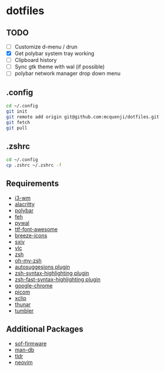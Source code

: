 # dotfiles

## TODO

- [ ] Customize d-menu / drun
- [x] Get polybar system tray working
- [ ] Clipboard history
- [ ] Sync gtk theme with wal (if possible)
- [ ] polybar network manager drop down menu

## .config

```bash
cd ~/.config
git init
git remote add origin git@github.com:mcquenji/dotfiles.git
git fetch
git pull
```

## .zshrc

```bash
cd ~/.config
cp .zshrc ~/.zshrc -f
```

## Requirements

- [i3-wm](https://archlinux.org/packages/extra/x86_64/i3-wm/)
- [alacritty](https://archlinux.org/packages/extra/x86_64/alacritty)
- [polybar](https://archlinux.org/packages/extra/x86_64/polybar/)
- [feh](https://archlinux.org/packages/extra/x86_64/feh/)
- [pywal](https://aur.archlinux.org/packages/pywal-git)
- [ttf-font-awesome](https://archlinux.org/packages/extra/any/ttf-font-awesome/)
- [breeze-icons](https://archlinux.org/packages/extra/any/breeze-icons/)
- [sxiv](https://archlinux.org/packages/extra/x86_64/sxiv/)
- [vlc](https://archlinux.org/packages/extra/x86_64/vlc/)
- [zsh](https://archlinux.org/packages/extra/x86_64/zsh/)
- [oh-my-zsh](<https://gist.github.com/n1snt/454b879b8f0b7995740ae04c5fb5b7df#:~:text=syntax%2Dhighlighting%20zsh-,Install%20Oh%20my%20ZSH.,-sh%20%2Dc%20%22%24(curl)>)
- [autosuggesions plugin](https://gist.github.com/n1snt/454b879b8f0b7995740ae04c5fb5b7df#:~:text=autosuggesions%20plugin)
- [zsh-syntax-highlighting plugin](https://gist.github.com/n1snt/454b879b8f0b7995740ae04c5fb5b7df#:~:text=zsh%2Dsyntax%2Dhighlighting%20plugin)
- [zsh-fast-syntax-highlighting plugin](https://gist.github.com/n1snt/454b879b8f0b7995740ae04c5fb5b7df#:~:text=zsh%2Dsyntax%2Dhighlighting-,zsh%2Dfast%2Dsyntax%2Dhighlighting%20plugin,-git%20clone%20https)
- [google-chrome](https://aur.archlinux.org/packages/google-chrome)
- [picom](https://archlinux.org/packages/extra/x86_64/picom/)
- [xclip](https://archlinux.org/packages/extra/x86_64/xclip/)
- [thunar](https://archlinux.org/packages/extra/x86_64/thunar/)
- [tumbler](https://archlinux.org/packages/extra/x86_64/tummbler/)

## Additional Packages

- [sof-firmware](https://archlinux.org/packages/extra/x86_64/sof-firmware/)
- [man-db](https://archlinux.org/packages/core/x86_64/man-db/)
- [tldr](https://archlinux.org/packages/extra/x86_64/tldr/)
- [neovim](https://archlinux.org/packages/extra/x86_64/neovim/)
